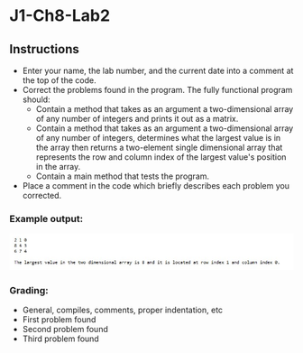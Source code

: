 # J1-Ch8-Lab2

## Instructions
- Enter your name, the lab number, and the current date into a comment at the top of the code.
- Correct the problems found in the program. The fully functional program should:
  - Contain a method that takes as an argument a two-dimensional array of any number of integers and prints it out as a matrix.
  - Contain a method that takes as an argument a two-dimensional array of any number of integers, determines what the largest value is in the array then returns a two-element single dimensional array that represents the row and column index of the largest value's position in the array.
  - Contain a main method that tests the program.
- Place a comment in the code which briefly describes each problem you corrected.

### Example output:
![Ch8L2](Ch8L2.jpg)

### Grading:
- General, compiles, comments, proper indentation, etc
- First problem found
- Second problem found
- Third problem found
